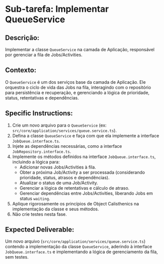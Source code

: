 # Sub-tarefa: Implementar QueueService

## Descrição:

Implementar a classe `QueueService` na camada de Aplicação, responsável por gerenciar a fila de Jobs/Activities.

## Contexto:

O `QueueService` é um dos serviços base da camada de Aplicação. Ele orquestra o ciclo de vida das Jobs na fila, interagindo com o repositório para persistência e recuperação, e gerenciando a lógica de prioridade, status, retentativas e dependências.

## Specific Instructions:

1. Crie um novo arquivo para o `QueueService` (ex: `src/core/application/services/queue.service.ts`).
2. Defina a classe `QueueService` e faça com que ela implemente a interface `JobQueue.interface.ts`.
3. Injete as dependências necessárias, como a interface `JobRepository.interface.ts`.
4. Implemente os métodos definidos na interface `JobQueue.interface.ts`, incluindo a lógica para:
    *   Adicionar novas Jobs/Activities à fila.
    *   Obter a próxima Job/Activity a ser processada (considerando prioridade, status, atrasos e dependências).
    *   Atualizar o status de uma Job/Activity.
    *   Gerenciar a lógica de retentativas e cálculo de atraso.
    *   Gerenciar dependências entre Jobs/Activities, liberando Jobs em status `waiting`.
5. Aplique rigorosamente os princípios de Object Calisthenics na implementação da classe e seus métodos.
6. Não crie testes nesta fase.

## Expected Deliverable:

Um novo arquivo (`src/core/application/services/queue.service.ts`) contendo a implementação da classe `QueueService`, aderindo à interface `JobQueue.interface.ts` e implementando a lógica de gerenciamento da fila, sem testes.